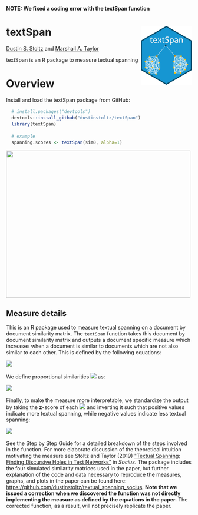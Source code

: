 **NOTE: We fixed a coding error with the textSpan function**

# textSpan <img src='textspan.png' align="right" height="160" />


[Dustin S. Stoltz](https://www.dustinstoltz.com) and [Marshall A. Taylor](https://www.marshalltaylor.net)

textSpan is an R package to measure textual spanning

# Overview

Install and load the textSpan package from GitHub:
```r
  # install.packages("devtools")
  devtools::install_github("dustinstoltz/textSpan")
  library(textSpan)
  
  # example
  spanning.scores <- textSpan(sim0, alpha=1)

```
<img align="middle" src="https://journals.sagepub.com/na101/home/literatum/publisher/sage/journals/content/srda/2019/srda_5/2378023119827674/20190208/images/large/10.1177_2378023119827674-fig6.jpeg" width="500" height="400">

## Measure details

This is an R package used to measure textual spanning on a document by document similarity matrix. The `textSpan` function takes this document by document similarity matrix and outputs a document specific measure which increases when a document is similar to documents which are not also similar to each other. This is defined by the following equations:

<p><img src="https://latex.codecogs.com/gif.latex?S_i%20%3D%20%5Csum_j%20%5Cleft%20%28%20p_%7Bij%7D%20&plus;%20%5Csum_q%20%5Cfrac%7Bp_%7Bqj%7D%7D%7Bp_%7Biq%7D%7D%20%5Cright%20%29%5E2"/></p>

We define proportional similarities <img src="https://latex.codecogs.com/gif.latex?p_%7Bij%7D"> as:

<p><img src="https://latex.codecogs.com/gif.latex?p_%7Bij%7D%20%3D%20%5Cfrac%7Ba_%7Bij%7D%7D%7Bk_i%20%5Ctimes%20%5Cleft%20%28%20%5Cfrac%7B%5Csum_qa_%7Biq%7D%7D%7Bk_i%7D%20%5Cright%20%29%5E%5Calpha%7D"></p>

Finally, to make the measure more interpretable, we standardize the output by taking the __z__-score of each <img src="https://latex.codecogs.com/gif.latex?S_i"> and inverting it such that positive values indicate more textual spanning, while negative values indicate less textual spanning:

<p><img src="https://latex.codecogs.com/gif.latex?z%28S_i%29%20%3D%20%5Cleft%20%28%20%5Cfrac%7Bs_i-%5Cbar%7Bs%7D%7D%7B%5Csqrt%7B%5Cfrac%7B%5Csum_%7Bi%3D1%7D%5E%7Bn%7D%7B%28s-%5Cbar%7Bs%7D%29%5E2%7D%7D%7Bn-1%7D%7D%7D%20%5Cright%20%29%20%5Ctimes%20-1"></p>

See the Step by Step Guide for a detailed breakdown of the steps involved in the function. For more elaborate discussion of the theoretical intuition motivating the measure see Stoltz and Taylor (2019) ["Textual Spanning: Finding Discursive Holes in Text Networks"](https://journals.sagepub.com/doi/full/10.1177/2378023119827674) in _Socius_. The package includes the four simulated similarity matrices used in the paper, but further explanation of the code and data necessary to reproduce the measures, graphs, and plots in the paper can be found here: https://github.com/dustinstoltz/textual_spanning_socius. **Note that we issued a correction when we discovered the function was not directly implementing the measure as defined by the equations in the paper.** The corrected function, as a result, will not precisely replicate the paper.


